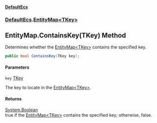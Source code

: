 #### [DefaultEcs](DefaultEcs.md 'DefaultEcs')
### [DefaultEcs](DefaultEcs.md#DefaultEcs 'DefaultEcs').[EntityMap&lt;TKey&gt;](EntityMap_TKey_.md 'DefaultEcs.EntityMap<TKey>')

## EntityMap<TKey>.ContainsKey(TKey) Method

Determines whether the [EntityMap&lt;TKey&gt;](EntityMap_TKey_.md 'DefaultEcs.EntityMap<TKey>') contains the specified key.

```csharp
public bool ContainsKey(TKey key);
```
#### Parameters

<a name='DefaultEcs.EntityMap_TKey_.ContainsKey(TKey).key'></a>

`key` [TKey](EntityMap_TKey_.md#DefaultEcs.EntityMap_TKey_.TKey 'DefaultEcs.EntityMap<TKey>.TKey')

The key to locate in the [EntityMap&lt;TKey&gt;](EntityMap_TKey_.md 'DefaultEcs.EntityMap<TKey>').

#### Returns
[System.Boolean](https://docs.microsoft.com/en-us/dotnet/api/System.Boolean 'System.Boolean')  
true if the [EntityMap&lt;TKey&gt;](EntityMap_TKey_.md 'DefaultEcs.EntityMap<TKey>') contains the specified key; otherwise, false.